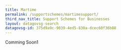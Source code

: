 ```yaml
---
title: Martime
permalink: /supportschemes/martimesupport/
third_nav_title: Support Schemes for Businesses
layout: datagovsg-search
datagovsg-id: 375d9a9c-9039-4ed5-830a-dcec60f36b88
---
```


Comming Soon1